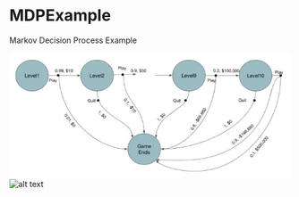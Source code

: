 # MDPExample
Markov Decision Process Example



![alt text](https://github.com/PoojanSmart/MDPExample/blob/main/diagram.JPG?raw=true)
![alt text](https://github.com/[username]/[reponame]/blob/[branch]/image.jpg?raw=true)
